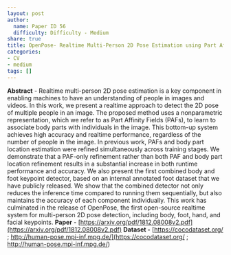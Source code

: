 ```yaml
---
layout: post
author:
  name: Paper ID 56
  difficulty: Difficulty - Medium
share: true
title: OpenPose- Realtime Multi-Person 2D Pose Estimation using Part Affinity Fields
categories:
- CV
- medium
tags: []
---
```

**Abstract** - Realtime multi-person 2D pose estimation is a key component in enabling machines to have an understanding of people in images and videos. In this work, we present a realtime approach to detect the 2D pose of multiple people in an image. The proposed method uses a nonparametric representation, which we refer to as Part Affinity Fields (PAFs), to learn to associate body parts with individuals in the image. This bottom-up system achieves high accuracy and realtime performance, regardless of the number of people in the image. In previous work, PAFs and body part location estimation were refined simultaneously across training stages. We demonstrate that a PAF-only refinement rather than both PAF and body part location refinement results in a substantial increase in both runtime performance and accuracy. We also present the first combined body and foot keypoint detector, based on an internal annotated foot dataset that we have publicly released. We show that the combined detector not only reduces the inference time compared to running them sequentially, but also maintains the accuracy of each component individually. This work has culminated in the release of OpenPose, the first open-source realtime system for multi-person 2D pose detection, including body, foot, hand, and facial keypoints.
**Paper** - [https://arxiv.org/pdf/1812.08008v2.pdf](https://arxiv.org/pdf/1812.08008v2.pdf)
**Dataset -** [https://cocodataset.org/ ; http://human-pose.mpi-inf.mpg.de/](https://cocodataset.org/ ; http://human-pose.mpi-inf.mpg.de/)
    